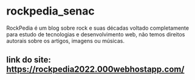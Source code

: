 # rockpedia_senac

 RockPedia é um blog sobre rock e suas décadas voltado completamente para estudo de tecnologias e desenvolvimento web, não temos direitos autorais sobre os artigos, imagens ou músicas.
 
## link do site: https://rockpedia2022.000webhostapp.com/
